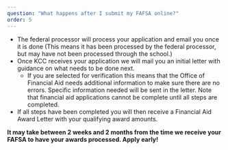 ```yaml
---
question: "What happens after I submit my FAFSA online?"
order: 5
---
```


* The federal processor will process your application and email you once it is done (This means it has been processed by the federal processor, but may have not been processed through the school.)
* Once KCC receives your application we will mail you an initial letter with guidance on what needs to be done next.
  * If you are selected for verification this means that the Office of Financial Aid needs additional information to make sure there are no errors. Specific information needed will be sent in the letter. Note that financial aid applications cannot be complete until all steps are completed.
* If all steps have been completed you will then receive a Financial Aid Award Letter with your qualifying award amounts.

**It may take between 2 weeks and 2 months from the time we receive your FAFSA to have your awards processed. Apply early!**
